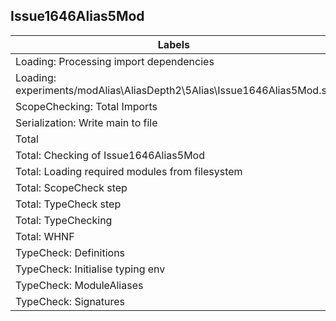 
## Issue1646Alias5Mod

Labels|Version0|Version1|Version2
---|---|---|---
Loading: Processing import dependencies|0.8 ms|0.8 ms|0.8 ms
Loading: experiments/modAlias\AliasDepth2\5Alias\Issue1646Alias5Mod.sa|2.6 ms|2.3 ms|2.4 ms
ScopeChecking: Total Imports|0.0 ms|0.0 ms|0.0 ms
Serialization: Write main to file|73.3 ms|67.1 ms|1.3 ms
Total|92.0 ms|82.5 ms|6.1 ms
Total: Checking of Issue1646Alias5Mod|15.2 ms|12.1 ms|1.5 ms
Total: Loading required modules from filesystem|3.5 ms|3.3 ms|3.4 ms
Total: ScopeCheck step|1.0 ms|1.1 ms|1.0 ms
Total: TypeCheck step|14.2 ms|11.1 ms|0.5 ms
Total: TypeChecking|88.5 ms|79.3 ms|2.8 ms
Total: WHNF|0.1 ms|0.1 ms|0.1 ms
TypeCheck: Definitions|0.2 ms|0.2 ms|0.2 ms
TypeCheck: Initialise typing env|0.0 ms|0.0 ms|0.0 ms
TypeCheck: ModuleAliases|2.3 ms|0.6 ms|0.1 ms
TypeCheck: Signatures|0.1 ms|0.1 ms|0.1 ms


